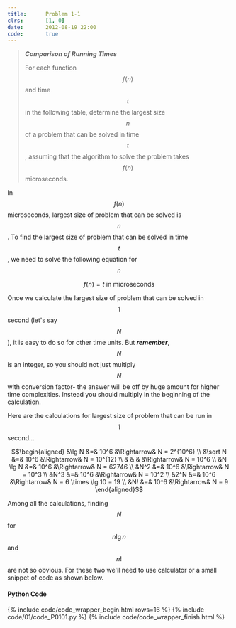 ```yaml
---
title:      Problem 1-1
clrs:       [1, 0]
date:       2012-08-19 22:00
code:       true
---
```


> ***Comparison of Running Times***
>
> For each function $$f(n)$$ and time $$t$$ in the following table, determine the largest size $$n$$ of a problem that can be solved in time $$t$$, assuming that the algorithm to solve the problem takes $$f (n)$$ microseconds.

In $$f(n)$$ microseconds, largest size of problem that can be solved is $$n$$. To find the largest size of problem that can be solved in time $$t$$, we need to solve the following equation for $$n$$

$$f(n) = t \text{ in microseconds}$$

Once we calculate the largest size of problem that can be solved in $$1$$ second (let's say $$N$$), it is easy to do so for other time units. But ***remember***, $$N$$ is an integer, so you should not just multiply $$N$$ with conversion factor- the answer will be off by huge amount for higher time complexities. Instead you should multiply in the beginning of the calculation.

Here are the calculations for largest size of problem that can be run in $$1$$ second...

$$\begin{aligned}
&\lg N   &=& 10^6 &\Rightarrow& N = 2^{10^6} \\
&\sqrt N &=& 10^6 &\Rightarrow& N = 10^{12} \\
&        & &      &\Rightarrow& N = 10^6 \\
&N \lg N &=& 10^6 &\Rightarrow& N = 62746 \\
&N^2     &=& 10^6 &\Rightarrow& N = 10^3 \\
&N^3     &=& 10^6 &\Rightarrow& N = 10^2 \\
&2^N     &=& 10^6 &\Rightarrow& N = 6 \times \lg 10 = 19 \\
&N!      &=& 10^6 &\Rightarrow& N = 9
\end{aligned}$$

Among all the calculations, finding $$N$$ for $$n \lg n$$ and $$n!$$ are not so obvious. For these two we'll need to use calculator or a small snippet of code as shown below.

#### Python Code

{% include code/code_wrapper_begin.html rows=16 %}
{% include code/01/code_P0101.py %}
{% include code/code_wrapper_finish.html %}
